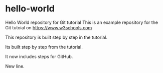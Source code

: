 # hello-world
Hello World repository for Git tutorial
This is an example repository for the Git tutoial on https://www.w3schools.com

This repository is built step by step in the tutorial.

Its built step by step from the tutorial.

It now includes steps for GitHub.

New line.
